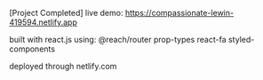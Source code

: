 [Project Completed] live demo: https://compassionate-lewin-419594.netlify.app

built with react.js using:
@reach/router
prop-types
react-fa
styled-components

deployed through netlify.com
